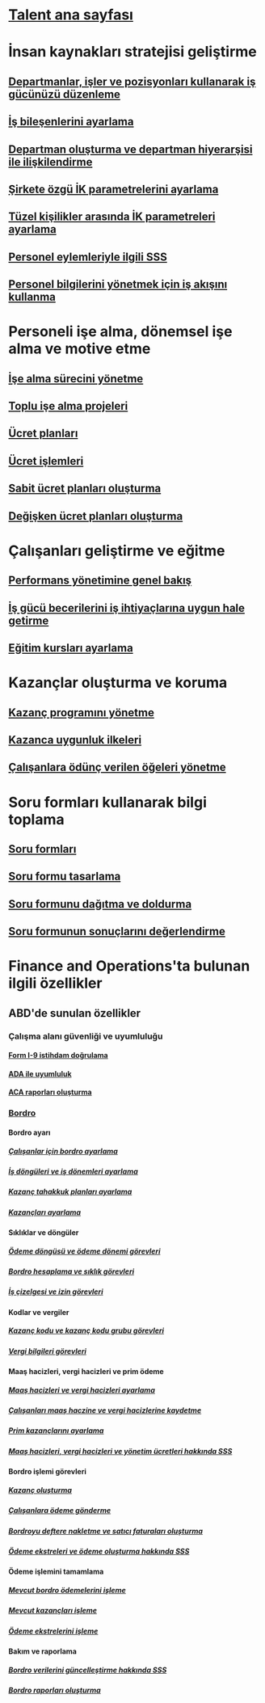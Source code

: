 # [Talent ana sayfası](index.md)
# İnsan kaynakları stratejisi geliştirme
## [Departmanlar, işler ve pozisyonları kullanarak iş gücünüzü düzenleme](departments-jobs-positions.md)
## [İş bileşenlerini ayarlama](create-job.md)
## [Departman oluşturma ve departman hiyerarşisi ile ilişkilendirme](create-department-add-department-hierarchy.md)
## [Şirkete özgü İK parametrelerini ayarlama](set-up-company-specific-hr-parameters.md)
## [Tüzel kişilikler arasında İK parametreleri ayarlama](set-up-hr-parameters-across-legal-entities.md)
## [Personel eylemleriyle ilgili SSS](personnel-actions-faq.md)
## [Personel bilgilerini yönetmek için iş akışını kullanma](workflow-manage-employee-information.md)
# Personeli işe alma, dönemsel işe alma ve motive etme
## [İşe alma sürecini yönetme](manage-recruiting-process.md)
## [Toplu işe alma projeleri](mass-hire-projects.md)
## [Ücret planları](compensation-plans.md)
## [Ücret işlemleri](process-compensation.md)
## [Sabit ücret planları oluşturma](create-fixed-compensation-plans.md)
## [Değişken ücret planları oluşturma](create-variable-compensation-plans.md)
# Çalışanları geliştirme ve eğitme
## [Performans yönetimine genel bakış](performance-management-overview.md)
## [İş gücü becerilerini iş ihtiyaçlarına uygun hale getirme](skills.md)
## [Eğitim kursları ayarlama](courses.md)
# Kazançlar oluşturma ve koruma
## [Kazanç programını yönetme](manage-benefit-program.md)
## [Kazanca uygunluk ilkeleri](benefit-eligibility-policies.md)
## [Çalışanlara ödünç verilen öğeleri yönetme](loan-items.md)
# Soru formları kullanarak bilgi toplama
## [Soru formları](questionnaires.md)
## [Soru formu tasarlama](design-questionnaires.md)
## [Soru formunu dağıtma ve doldurma](distribute-questionnaires.md)
## [Soru formunun sonuçlarını değerlendirme](evaluate-questionnaire-results.md)

# Finance and Operations'ta bulunan ilgili özellikler
## ABD'de sunulan özellikler
### Çalışma alanı güvenliği ve uyumluluğu
#### [Form I-9 istihdam doğrulama](localizations/noam-usa-form-i-9-verification.md)
#### [ADA ile uyumluluk](localizations/noam-usa-comply-ada.md)
#### [ACA raporları oluşturma](generate-aca-reports.md)
### [Bordro](localizations/noam-usa-payroll.md)
#### Bordro ayarı
##### [Çalışanlar için bordro ayarlama](localizations/noam-usa-worker-position-payroll-tasks.md)
##### [İş döngüleri ve iş dönemleri ayarlama](localizations/noam-usa-work-cycle-work-period-tasks.md)
##### [Kazanç tahakkuk planları ayarlama ](localizations/noam-usa-benefit-accrual-plan-tasks.md)
##### [Kazançları ayarlama](localizations/noam-usa-benefit-set-up-tasks.md)
#### Sıklıklar ve döngüler
##### [Ödeme döngüsü ve ödeme dönemi görevleri](localizations/noam-usa-pay-cycle-pay-period-tasks-sample.md)
##### [Bordro hesaplama ve sıklık görevleri](localizations/noam-usa-payroll-calculation-frequencies-tasks.md)
##### [İş çizelgesi ve izin görevleri](localizations/noam-usa-work-schedule-leave-tasks.md)
#### Kodlar ve vergiler
##### [Kazanç kodu ve kazanç kodu grubu görevleri](localizations/noam-usa-earning-code-group-tasks.md)
##### [Vergi bilgileri görevleri](localizations/noam-usa-tax-information-tasks.md)
#### Maaş hacizleri, vergi hacizleri ve prim ödeme
##### [Maaş hacizleri ve vergi hacizleri ayarlama](localizations/noam-usa-garnishment-tax-levy-set-up-tasks.md)
##### [Çalışanları maaş haczine ve vergi hacizlerine kaydetme](localizations/noam-usa-garnishment-tax-levy-enrollment-tasks.md)
##### [Prim kazançlarını ayarlama ](localizations/noam-usa-premium-earning-setup-tasks.md)
##### [Maaş hacizleri, vergi hacizleri ve yönetim ücretleri hakkında SSS](localizations/noam-usa-garnishment-tax-levy-administrative-fees.md)
#### Bordro işlemi görevleri
##### [Kazanç oluşturma](localizations/noam-usa-earnings-generation-process.md)
##### [Çalışanlara ödeme gönderme](localizations/noam-usa-issue-worker-payments.md)
##### [Bordroyu deftere nakletme ve satıcı faturaları oluşturma](localizations/noam-usa-post-payroll-generate-vendor-invoices.md)
##### [Ödeme ekstreleri ve ödeme oluşturma hakkında SSS](localizations/noam-usa-pay-statements-payment-generation-process.md)
#### Ödeme işlemini tamamlama
##### [Mevcut bordro ödemelerini işleme](localizations/noam-usa-existing-payroll-payments.md)
##### [Mevcut kazançları işleme](localizations/noam-usa-existing-earnings.md)
##### [Ödeme ekstrelerini işleme](localizations/noam-usa-pay-statements.md)
#### Bakım ve raporlama
##### [Bordro verilerini güncelleştirme hakkında SSS](localizations/noam-usa-payroll-data-updates.md)
##### [Bordro raporları oluşturma](localizations/noam-usa-generate-payroll-reports.md)
